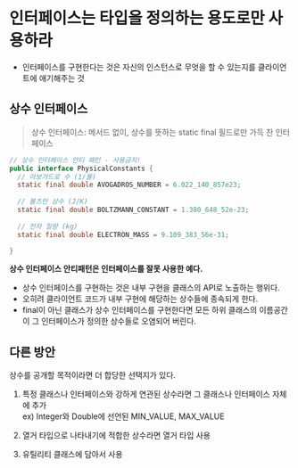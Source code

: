 # 인터페이스는 타입을 정의하는 용도로만 사용하라

* 인터페이스를 구현한다는 것은 자신의 인스턴스로 무엇을 할 수 있는지를 클라이언트에 애기해주는 것

## 상수 인터페이스

> 상수 인터페이스: 메서드 없이, 상수를 뜻하는 static final 필드로만 가득 찬 인터페이스

```java
// 상수 인터페이스 안티 패턴 - 사용금지!
public interface PhysicalConstants {
  // 아보가드로 수 (1/몰)
  static final double AVOGADROS_NUMBER = 6.022_140_857e23;
  
  // 볼츠만 상수 (J/K)
  static final double BOLTZMANN_CONSTANT = 1.380_648_52e-23;
  
  // 전자 질량 (kg)
  static final double ELECTRON_MASS = 9.109_383_56e-31;

}
```

**상수 인터페이스 안티패턴은 인터페이스를 잘못 사용한 예다.**<br>
- 상수 인터페이스를 구현하는 것은 내부 구현을 클래스의 API로 노출하는 행위다.<br>
- 오히려 클라이언트 코드가 내부 구현에 해당하는 상수들에 종속되게 한다.<br>
- final이 아닌 클래스가 상수 인터페이스를 구현한다면 모든 하위 클래스의 이름공간이 그 인터페이스가 정의한 상수들로 오염되어 버린다.<br>

## 다른 방안

상수를 공개할 목적이라면 더 합당한 선택지가 있다.

1. 특정 클래스나 인터페이스와 강하게 연관된 상수라면 그 클래스나 인터페이스 자체에 추가<br>
ex) Integer와 Double에 선언된 MIN_VALUE, MAX_VALUE
2. 열거 타입으로 나타내기에 적합한 상수라면 열거 타입 사용

3. 유틸리티 클래스에 담아서 사용
